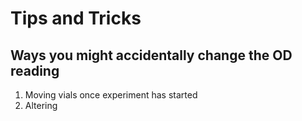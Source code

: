 # Tips and Tricks

## Ways you might accidentally change the OD reading

1. Moving vials once experiment has started
2. Altering
